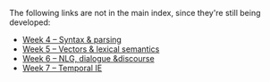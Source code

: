 The following links are not in the main index, since they're still being developed:

- [Week 4 – Syntax & parsing](week4/)
- [Week 5 – Vectors & lexical semantics](week5/)
- [Week 6 – NLG, dialogue &discourse](week6/)
- [Week 7 – Temporal IE](week7/)
